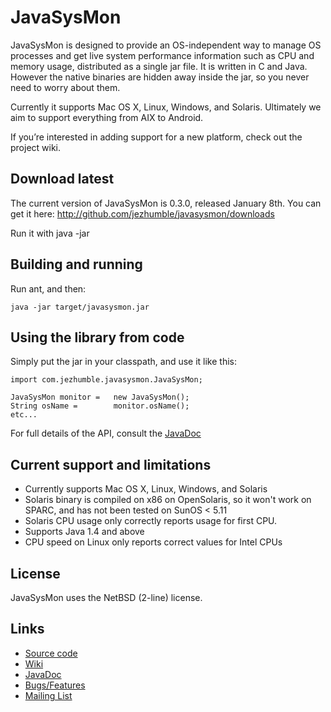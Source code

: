 JavaSysMon
==========

JavaSysMon is designed to provide an OS-independent way to manage OS processes and get live system performance information such as CPU and memory usage, distributed as a single jar file. It is written in C and Java. However the native binaries are hidden away inside the jar, so you never need to worry about them.

Currently it supports Mac OS X, Linux, Windows, and Solaris. Ultimately we aim to support everything from AIX to Android.

If you’re interested in adding support for a new platform, check out the project wiki.

Download latest
---------------

The current version of JavaSysMon is 0.3.0, released January 8th. You can get it here: http://github.com/jezhumble/javasysmon/downloads

Run it with java -jar

Building and running
--------------------

Run ant, and then:

    java -jar target/javasysmon.jar

Using the library from code
---------------------------

Simply put the jar in your classpath, and use it like this:

    import com.jezhumble.javasysmon.JavaSysMon;
       
    JavaSysMon monitor =   new JavaSysMon();
    String osName =        monitor.osName();
    etc...

For full details of the API, consult the [JavaDoc](http://jezhumble.github.com/javasysmon/)

Current support and limitations
-------------------------------

* Currently supports Mac OS X, Linux, Windows, and Solaris
* Solaris binary is compiled on x86 on OpenSolaris, so it won't work on SPARC, and has not been tested on SunOS < 5.11
* Solaris CPU usage only correctly reports usage for first CPU.
* Supports Java 1.4 and above
* CPU speed on Linux only reports correct values for Intel CPUs

License
-------

JavaSysMon uses the NetBSD (2-line) license.

Links
-----

* [Source code](http://github.com/jezhumble/javasysmon)
* [Wiki](http://wiki.github.com/jezhumble/javasysmon)
* [JavaDoc](http://jezhumble.github.com/javasysmon/)
* [Bugs/Features](http://github.com/arya/javasysmon/issues)
* [Mailing List](http://groups.google.com/group/javasysmon)

